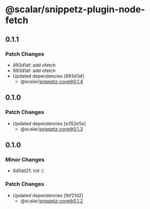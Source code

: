 # @scalar/snippetz-plugin-node-fetch

## 0.1.1

### Patch Changes

- 893d1af: add ofetch
- 893d1af: add ofetch
- Updated dependencies [893d1af]
  - @scalar/snippetz-core@0.1.4

## 0.1.0

### Patch Changes

- Updated dependencies [e352e5a]
  - @scalar/snippetz-core@0.1.3

## 0.1.0

### Minor Changes

- 6d1dd21: init :)

### Patch Changes

- Updated dependencies [fbf21d2]
  - @scalar/snippetz-core@0.1.2

